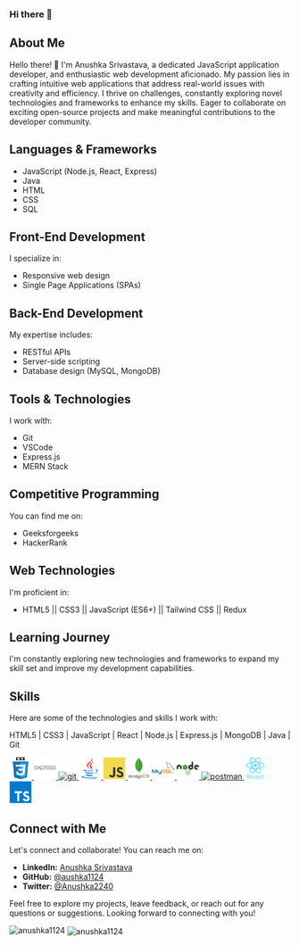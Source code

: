 ### Hi there 👋

## About Me

Hello there! 👋 I'm Anushka Srivastava, a dedicated JavaScript application developer, and enthusiastic web development aficionado. My passion lies in crafting intuitive web applications that address real-world issues with creativity and efficiency. I thrive on challenges, constantly exploring novel technologies and frameworks to enhance my skills. Eager to collaborate on exciting open-source projects and make meaningful contributions to the developer community.

## Languages & Frameworks

- JavaScript (Node.js, React, Express)
- Java
- HTML
- CSS
- SQL

## Front-End Development

I specialize in:

- Responsive web design
- Single Page Applications (SPAs)

## Back-End Development

My expertise includes:

- RESTful APIs
- Server-side scripting
- Database design (MySQL, MongoDB)

## Tools & Technologies

I work with:

- Git
- VSCode
- Express.js
- MERN Stack

## Competitive Programming

You can find me on:

- Geeksforgeeks
- HackerRank

## Web Technologies

I'm proficient in:

- HTML5 || CSS3 || JavaScript (ES6+) || Tailwind CSS || Redux

## Learning Journey

I'm constantly exploring new technologies and frameworks to expand my skill set and improve my development capabilities.

## Skills

Here are some of the technologies and skills I work with:

HTML5 | CSS3 | JavaScript | React | Node.js | Express.js | MongoDB | Java | Git

<p align="left"> <a href="https://www.w3schools.com/css/" target="_blank" rel="noreferrer"> <img src="https://raw.githubusercontent.com/devicons/devicon/master/icons/css3/css3-original-wordmark.svg" alt="css3" width="40" height="40"/> </a> <a href="https://expressjs.com" target="_blank" rel="noreferrer"> <img src="https://raw.githubusercontent.com/devicons/devicon/master/icons/express/express-original-wordmark.svg" alt="express" width="40" height="40"/> </a> <a href="https://git-scm.com/" target="_blank" rel="noreferrer"> <img src="https://www.vectorlogo.zone/logos/git-scm/git-scm-icon.svg" alt="git" width="40" height="40"/> </a> <a href="https://www.java.com" target="_blank" rel="noreferrer"> <img src="https://raw.githubusercontent.com/devicons/devicon/master/icons/java/java-original.svg" alt="java" width="40" height="40"/> </a> <a href="https://developer.mozilla.org/en-US/docs/Web/JavaScript" target="_blank" rel="noreferrer"> <img src="https://raw.githubusercontent.com/devicons/devicon/master/icons/javascript/javascript-original.svg" alt="javascript" width="40" height="40"/> </a> <a href="https://www.mongodb.com/" target="_blank" rel="noreferrer"> <img src="https://raw.githubusercontent.com/devicons/devicon/master/icons/mongodb/mongodb-original-wordmark.svg" alt="mongodb" width="40" height="40"/> </a> <a href="https://www.mysql.com/" target="_blank" rel="noreferrer"> <img src="https://raw.githubusercontent.com/devicons/devicon/master/icons/mysql/mysql-original-wordmark.svg" alt="mysql" width="40" height="40"/> </a> <a href="https://nodejs.org" target="_blank" rel="noreferrer"> <img src="https://raw.githubusercontent.com/devicons/devicon/master/icons/nodejs/nodejs-original-wordmark.svg" alt="nodejs" width="40" height="40"/> </a> <a href="https://postman.com" target="_blank" rel="noreferrer"> <img src="https://www.vectorlogo.zone/logos/getpostman/getpostman-icon.svg" alt="postman" width="40" height="40"/> </a> <a href="https://reactjs.org/" target="_blank" rel="noreferrer"> <img src="https://raw.githubusercontent.com/devicons/devicon/master/icons/react/react-original-wordmark.svg" alt="react" width="40" height="40"/> </a> <a href="https://www.typescriptlang.org/" target="_blank" rel="noreferrer"> <img src="https://raw.githubusercontent.com/devicons/devicon/master/icons/typescript/typescript-original.svg" alt="typescript" width="40" height="40"/> </a> </p>

## Connect with Me

Let's connect and collaborate! You can reach me on:

- **LinkedIn:** [Anushka Srivastava](https://www.linkedin.com/in/anushka-srivastava-4539a1229/)
- **GitHub:** [@aushka1124](https://github.com/anushka1124)
- **Twitter:** [@Anushka2240](https://twitter.com/Anushka2240)

Feel free to explore my projects, leave feedback, or reach out for any questions or suggestions. Looking forward to connecting with you!

<p><img align="left" src="https://github-readme-stats.vercel.app/api/top-langs?username=anushka1124&show_icons=true&locale=en&layout=compact" alt="anushka1124" /></p>
<p>&nbsp;<img align="center" src="https://github-readme-stats.vercel.app/api?username=anushka1124&show_icons=true&locale=en" alt="anushka1124" /></p>
